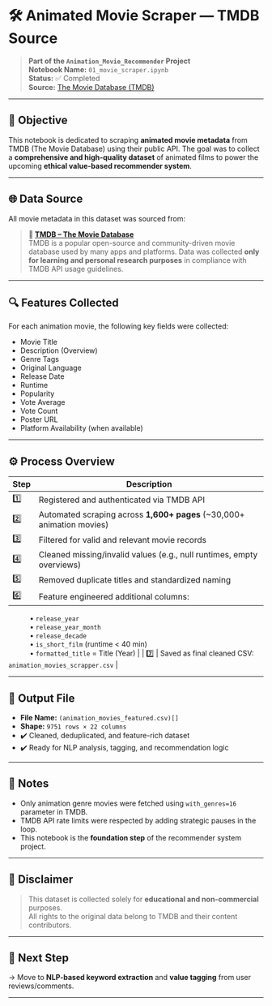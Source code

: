 # 🛠️ Animated Movie Scraper — TMDB Source

> **Part of the `Animation_Movie_Recommender` Project**  
> **Notebook Name:** `01_movie_scraper.ipynb`  
> **Status:** ✅ Completed  
> **Source:** [The Movie Database (TMDB)](https://www.themoviedb.org/)

---

## 🎯 Objective

This notebook is dedicated to scraping **animated movie metadata** from TMDB (The Movie Database) using their public API. The goal was to collect a **comprehensive and high-quality dataset** of animated films to power the upcoming **ethical value-based recommender system**.

---

## 🌐 Data Source

All movie metadata in this dataset was sourced from:

> **📌 [TMDB – The Movie Database](https://www.themoviedb.org/)**  
> TMDB is a popular open-source and community-driven movie database used by many apps and platforms. Data was collected **only for learning and personal research purposes** in compliance with TMDB API usage guidelines.

---

## 🔍 Features Collected

For each animation movie, the following key fields were collected:

- Movie Title
- Description (Overview)
- Genre Tags
- Original Language
- Release Date
- Runtime
- Popularity
- Vote Average
- Vote Count
- Poster URL
- Platform Availability (when available)

---

## ⚙️ Process Overview

| Step | Description |
|------|-------------|
| 1️⃣ | Registered and authenticated via TMDB API |
| 2️⃣ | Automated scraping across **1,600+ pages** (~30,000+ animation movies) |
| 3️⃣ | Filtered for valid and relevant movie records |
| 4️⃣ | Cleaned missing/invalid values (e.g., null runtimes, empty overviews) |
| 5️⃣ | Removed duplicate titles and standardized naming |
| 6️⃣ | Feature engineered additional columns:  
   • `release_year`  
   • `release_year_month`  
   • `release_decade`  
   • `is_short_film` (runtime < 40 min)  
   • `formatted_title` = Title (Year) |
| 7️⃣ | Saved as final cleaned CSV: `animation_movies_scrapper.csv` |

---

## 📁 Output File

- **File Name:** `(animation_movies_featured.csv)[]`  
- **Shape:** `9751 rows × 22 columns`  
- ✔️ Cleaned, deduplicated, and feature-rich dataset  
- ✔️ Ready for NLP analysis, tagging, and recommendation logic

---

## 📌 Notes

- Only animation genre movies were fetched using `with_genres=16` parameter in TMDB.
- TMDB API rate limits were respected by adding strategic pauses in the loop.
- This notebook is the **foundation step** of the recommender system project.

---

## 📢 Disclaimer

> This dataset is collected solely for **educational and non-commercial** purposes.  
> All rights to the original data belong to TMDB and their content contributors.

---

## 🚀 Next Step

→ Move to **NLP-based keyword extraction** and **value tagging** from user reviews/comments.

---

